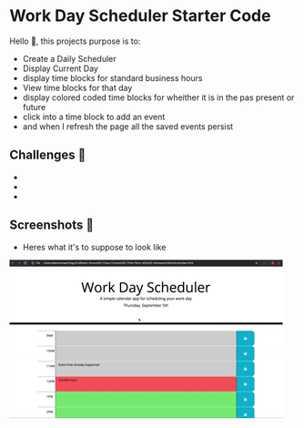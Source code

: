 # Work Day Scheduler Starter Code

Hello 👋, this projects purpose is to:
-  Create a Daily Scheduler
- Display Current Day
- display time blocks for standard business hours
- View time blocks for that day 
- display colored coded time blocks for wheither it is in the pas present or future
- click into a time block to add an event
- and when I refresh the page all the saved events persist

## Challenges 💪

-
-
-

## Screenshots 📸
- Heres what it's to suppose to look like

![alttext](./develop/Images/05-third-party-apis-homework-demo%20(1).gif)  
